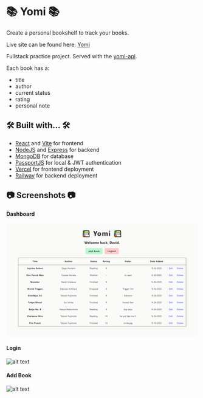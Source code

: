 # 📚 Yomi 📚

Create a personal bookshelf to track your books.

Live site can be found here: [Yomi](https://bookshelf-client-eight.vercel.app/)

Fullstack practice project. Served with the [yomi-api](https://github.com/hwhuang27/yomi-api).

Each book has a:
- title
- author
- current status
- rating
- personal note

## 🛠️ Built with... 🛠️

- [React](https://react.dev/) and [Vite](https://vitejs.dev/) for frontend
- [NodeJS](https://nodejs.org/en) and [Express](https://expressjs.com/) for backend
- [MongoDB](https://www.mongodb.com/) for database
- [PassportJS](https://www.passportjs.org/) for local & JWT authentication
- [Vercel](https://vercel.com/) for frontend deployment
- [Railway](https://railway.app/) for backend deployment

## 📷 Screenshots 📷

#### Dashboard
![alt text](https://raw.githubusercontent.com/hwhuang27/yomi-client/main/src/assets/screenshots/dashboard.png)

#### Login
![alt text](https://raw.githubusercontent.com/hwhuang27/yomi-client/main/src/assets/screenshots/login.png)

#### Add Book
![alt text](https://raw.githubusercontent.com/hwhuang27/yomi-client/main/src/assets/screenshots/addBook.png)

